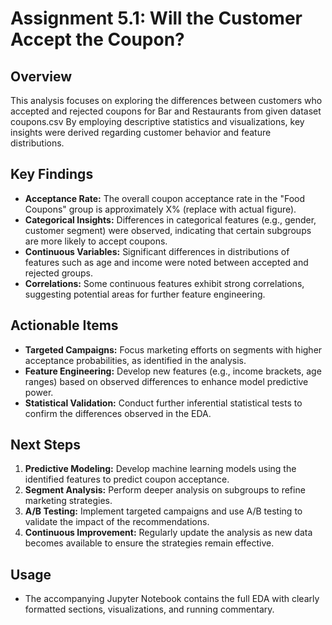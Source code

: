 # Assignment 5.1: Will the Customer Accept the Coupon?

## Overview
This analysis focuses on exploring the differences between customers who accepted and rejected coupons for Bar and Restaurants from given dataset coupons.csv 
By employing descriptive statistics and visualizations, key insights were derived regarding customer behavior and feature distributions.

## Key Findings
- **Acceptance Rate:** The overall coupon acceptance rate in the "Food Coupons" group is approximately X% (replace with actual figure).
- **Categorical Insights:** Differences in categorical features (e.g., gender, customer segment) were observed, indicating that certain subgroups are more likely to accept coupons.
- **Continuous Variables:** Significant differences in distributions of features such as age and income were noted between accepted and rejected groups.
- **Correlations:** Some continuous features exhibit strong correlations, suggesting potential areas for further feature engineering.

## Actionable Items
- **Targeted Campaigns:** Focus marketing efforts on segments with higher acceptance probabilities, as identified in the analysis.
- **Feature Engineering:** Develop new features (e.g., income brackets, age ranges) based on observed differences to enhance model predictive power.
- **Statistical Validation:** Conduct further inferential statistical tests to confirm the differences observed in the EDA.

## Next Steps
1. **Predictive Modeling:** Develop machine learning models using the identified features to predict coupon acceptance.
2. **Segment Analysis:** Perform deeper analysis on subgroups to refine marketing strategies.
3. **A/B Testing:** Implement targeted campaigns and use A/B testing to validate the impact of the recommendations.
4. **Continuous Improvement:** Regularly update the analysis as new data becomes available to ensure the strategies remain effective.

## Usage
- The accompanying Jupyter Notebook contains the full EDA with clearly formatted sections, visualizations, and running commentary.
